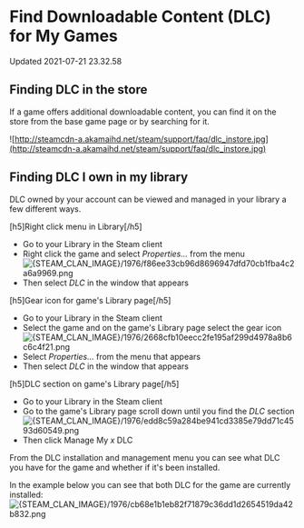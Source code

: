 # Find Downloadable Content (DLC) for My Games
Updated 2021-07-21 23.32.58

## Finding DLC in the store
If a game offers additional downloadable content, you can find it on the store from the base game page or by searching for it.  
  
![http://steamcdn-a.akamaihd.net/steam/support/faq/dlc_instore.jpg](http://steamcdn-a.akamaihd.net/steam/support/faq/dlc_instore.jpg)  
  
## Finding DLC I own in my library
DLC owned by your account can be viewed and managed in your library a few different ways.   
  
[h5]Right click menu in Library[/h5]  

* Go to your Library in the Steam client
* Right click the game and select *Properties...* from the menu  
![{STEAM_CLAN_IMAGE}/1976/f86ee33cb96d8696947dfd70cb1fba4c2a6a9969.png]({STEAM_CLAN_IMAGE}/1976/f86ee33cb96d8696947dfd70cb1fba4c2a6a9969.png)
* Then select *DLC* in the window that appears

  
  
[h5]Gear icon for game's Library page[/h5]  

* Go to your Library in the Steam client
* Select the game and on the game's Library page select the gear icon  
![{STEAM_CLAN_IMAGE}/1976/2668cfb10eecc2fe195af299d4978a8b6c6c4f21.png]({STEAM_CLAN_IMAGE}/1976/2668cfb10eecc2fe195af299d4978a8b6c6c4f21.png)
* Select *Properties...* from the menu that appears
* Then select *DLC* in the window that appears

  
  
[h5]DLC section on game's Library page[/h5]  

* Go to your Library in the Steam client
* Go to the game's Library page scroll down until you find the *DLC* section  
![{STEAM_CLAN_IMAGE}/1976/edd8c59a284be941cd3385e79dd71c4593d60549.png]({STEAM_CLAN_IMAGE}/1976/edd8c59a284be941cd3385e79dd71c4593d60549.png)
* Then click Manage My *x* DLC

  
  
From the DLC installation and management menu you can see what DLC you have for the game and whether if it's been installed.   
  
In the example below you can see that both DLC for the game are currently installed:  
![{STEAM_CLAN_IMAGE}/1976/cb68e1b1eb82f71879c36dd1d2654519da42b832.png]({STEAM_CLAN_IMAGE}/1976/cb68e1b1eb82f71879c36dd1d2654519da42b832.png)  
  
